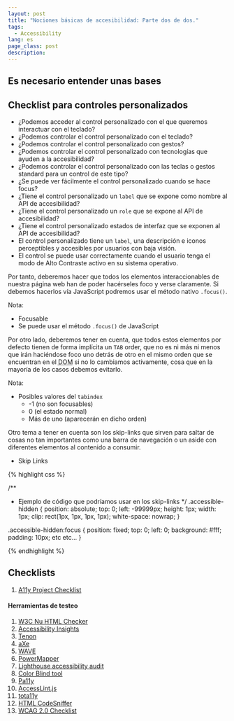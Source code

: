 ```yaml
---
layout: post
title: "Nociones básicas de accesibilidad: Parte dos de dos."
tags:
  - Accessibility
lang: es
page_class: post
description:
---
```


## Es necesario entender unas bases

## Checklist para controles personalizados

  +	¿Podemos acceder al control personalizado con el que queremos interactuar con el teclado?
  +	¿Podemos controlar el control personalizado con el teclado?
  +	¿Podemos controlar el control personalizado con gestos?
  +	¿Podemos controlar el control personalizado con tecnologías que ayuden a la accesibilidad?
  +	¿Podemos controlar el control personalizado con las teclas o gestos standard para un control de este tipo?
  +	¿Se puede ver fácilmente el control personalizado cuando se hace focus?
  +	¿Tiene el control personalizado un `label` que se expone como nombre al API de accesibilidad?
  +	¿Tiene el control personalizado un `role` que se expone al API de accesibilidad?
  +	¿Tiene el control personalizado estados de interfaz que se exponen al API de accesibilidad?
  +	El control personalizado tiene un `label`, una descripción e iconos perceptibles y accesibles por usuarios con baja visión.
  +	El control se puede usar correctamente cuando el usuario tenga el modo de Alto Contraste activo en su sistema operativo.

Por tanto, deberemos hacer que todos los elementos interaccionables de nuestra página web han de poder hacérseles foco y verse claramente. Si debemos hacerlos vía JavaScript podremos usar el método nativo `.focus()`.

Nota:

  +	Focusable
  +	Se puede usar el método `.focus()` de JavaScript

Por otro lado, deberemos tener en cuenta, que todos estos elementos por defecto tienen de forma implícita un `TAB` order, que no es ni más ni menos que irán haciéndose foco uno detrás de otro en el mismo orden que se encuentran en el <abbr title="Document Object Model">DOM</abbr> si no lo cambiamos activamente, cosa que en la mayoría de los casos debemos evitarlo.

Nota:

  +	Posibles valores del `tabindex`
    + -1 (no son focusables)
    + 0 (el estado normal)
    + Más de uno (aparecerán en dicho orden)

Otro tema a tener en cuenta son los skip-links que sirven para saltar de cosas no tan importantes como una barra de navegación o un aside con diferentes elementos al contenido a consumir.

  + <a class="link link--special" src="https://webaim.org/techniques/skipnav/" target="_blank" rel="noopener noreferrer">Skip Links</a>


{% highlight css %}

/**
* Ejemplo de código que podríamos usar en los skip-links
*/
.accessible-hidden {
  position: absolute;
  top: 0;
  left: -99999px;
  height: 1px;
  width: 1px;
  clip: rect(1px, 1px, 1px, 1px);
  white-space: nowrap;
}

.accessible-hidden:focus {
  position: fixed;
  top: 0;
  left: 0;
  background: #fff;
  padding: 10px;
  etc etc...
}

{% endhighlight %}

## Checklists

  1. <a class="link link--special" href="https://a11yproject.com/checklist/" target="_blank" rel="noopener noreferrer">A11y Project Checklist</a>

<div class="related">
  <h4 class="related__title">Herramientas de testeo</h4>
  <ol class="related__list">
    <li><a class="link link--special" href="https://validator.w3.org/nu/" target="_blank" rel="noopener noreferrer">W3C Nu HTML Checker</a></li>
    <li><a class="link link--special" href="https://accessibilityinsights.io/en/" target="_blank" rel="noopener noreferrer">Accessibility Insights</a></li>
    <li><a class="link link--special" href="https://www.tenon.io/" target="_blank" rel="noopener noreferrer">Tenon</a></li>
    <li><a class="link link--special" href="https://www.deque.com/axe/" target="_blank" rel="noopener noreferrer">aXe</a></li>
    <li><a class="link link--special" href="https://wave.webaim.org/extension/" target="_blank" rel="noopener noreferrer">WAVE</a></li>
    <li><a class="link link--special" href="https://www.powermapper.com/products/sortsite/checks/accessibility-checks/" target="_blank" rel="noopener noreferrer">PowerMapper</a></li>
    <li><a class="link link--special" href="https://developers.google.com/web/tools/lighthouse/" target="_blank" rel="noopener noreferrer">Lighthouse accessibility audit</a></li>
    <li><a class="link link--special" href="https://www.toptal.com/designers/colorfilter/" target="_blank" rel="noopener noreferrer">Color Blind tool</a></li>
    <li><a class="link link--special" href="http://pa11y.org/" target="_blank" rel="noopener noreferrer">Pa11y</a></li>
    <li><a class="link link--special" href="https://github.com/AccessLint/accesslint.js" target="_blank" rel="noopener noreferrer">AccessLint.js</a></li>
    <li><a class="link link--special" href="http://khan.github.io/tota11y/" target="_blank" rel="noopener noreferrer">tota11y</a></li>
    <li><a class="link link--special" href="http://squizlabs.github.io/HTML_CodeSniffer/" target="_blank" rel="noopener noreferrer">HTML CodeSniffer</a></li>
    <li><a class="link link--special" href="https://www.w3.org/TR/2006/WD-WCAG20-20060427/appendixB.html" target="_blank" rel="noopener noreferrer">WCAG 2.0 Checklist</a></li>
</ol>
</div>
